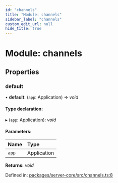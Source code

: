 ```yaml
---
id: "channels"
title: "Module: channels"
sidebar_label: "channels"
custom_edit_url: null
hide_title: true
---
```


# Module: channels

## Properties

### default

• **default**: (`app`: Application) => *void*

#### Type declaration:

▸ (`app`: Application): *void*

#### Parameters:

Name | Type |
:------ | :------ |
`app` | Application |

**Returns:** *void*

Defined in: [packages/server-core/src/channels.ts:8](https://github.com/xr3ngine/xr3ngine/blob/65dfcf39a/packages/server-core/src/channels.ts#L8)
